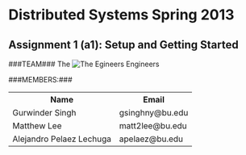 # Distributed Systems Spring 2013 #
## Assignment 1 (a1): Setup and Getting Started ##


###TEAM###
The 
![The Egineers](http://i.imgur.com/eh6yF3T.jpg) Engineers

###MEMBERS:###

<table>
  <tr>
    <th>Name</th><th>Email</th>
  </tr>
  <tr>
    <td>Gurwinder Singh</td><td>gsinghny@bu.edu</td>
  </tr>
  <tr>
    <td>Matthew Lee</td><td>matt2lee@bu.edu</td>
  </tr>
  <tr>
    <td>Alejandro Pelaez Lechuga</td><td>apelaez@bu.edu</td>
  </tr>
</table>
